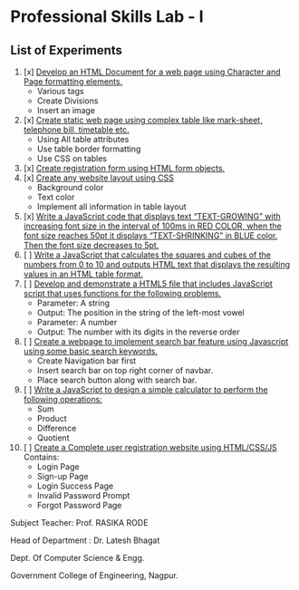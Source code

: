 # Professional Skills Lab - I

## List of Experiments

1. [x]  [Develop an HTML Document for a web page using Character and Page formatting elements.](./P1_CharPageFmtElem/)
   - Various tags
   - Create Divisions
   - Insert an image
2. [x] [Create static web page using complex table like mark-sheet, telephone bill, timetable etc.](./P2_ComplexTable/)
   - Using All table attributes
   - Use table border formatting
   - Use CSS on tables
3. [x] [Create registration form using HTML form objects.](./P3_RegistrationForm/)
4. [x] [Create any website layout using CSS](./P4_WebsiteLayoutCSS/)
   - Background color
   - Text color
   - Implement all information in table layout
5. [x] [Write a JavaScript code that displays text “TEXT-GROWING” with increasing font size in the interval of 100ms in RED COLOR, when the font size reaches 50pt it displays “TEXT-SHRINKING” in BLUE color. Then the font size decreases to 5pt.](./P5_TextGrowShrinkJS/)
6. [ ] [Write a JavaScript that calculates the squares and cubes of the numbers from 0 to 10 and outputs HTML text that displays the resulting values in an HTML table format.](./P6_SquaresCubesTable/)
7. [ ] [Develop and demonstrate a HTML5 file that includes JavaScript script that uses functions for the following problems.](./P7_JSFunc/)
   - Parameter: A string
   - Output: The position in the string of the left-most vowel
   - Parameter: A number
   - Output: The number with its digits in the reverse order
8. [ ] [Create a webpage to implement search bar feature using Javascript using some basic search keywords.](./P8_SearchBarJS/)
   - Create Navigation bar first
   - Insert search bar on top right corner of navbar.
   - Place search button along with search bar.
9. [ ] [Write a JavaScript to design a simple calculator to perform the following operations:](./P9_CalculatorJS/)
   - Sum
   - Product
   - Difference
   - Quotient
10. [ ] [Create a Complete user registration website using HTML/CSS/JS](./P10_UserRegistrationComplete/) Contains:
    - Login Page
    - Sign-up Page
    - Login Success Page
    - Invalid Password Prompt
    - Forgot Password Page

Subject Teacher: Prof. RASIKA RODE

Head of Department : Dr. Latesh Bhagat

Dept. Of Computer Science & Engg.

Government College of Engineering, Nagpur.
